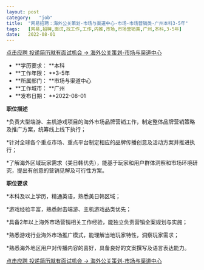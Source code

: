 ```yaml
---
layout:	post
category:	"job"
title:	"网易招聘：海外公关策划-市场与渠道中心-市场-市场营销类-广州本科3-5年"
tags:	[网易,招聘,面试,找工作,工作,内推,市场,市场营销类,广州,本科,3-5年]
date:	2022-08-01
---
```


[点击应聘 投递简历就有面试机会 ->  海外公关策划-市场与渠道中心](http://mobile.bole.netease.com/bole/boleDetail?id=41802&employeeId=346f03c3cda5f04c&key=all)



- **学历要求： **本科
- **工作年限： **3-5年
- **所属部门： **市场与渠道中心
- **工作城市： **广州
- **发布日期： **2022-08-01



**职位描述**

*负责大型端游、主机游戏项目的海外市场品牌营销工作，制定整体品牌营销策略及推广方案，统筹线上线下执行；

*针对全球各个重点市场、重点平台制定相应的品牌传播创意及活动方案并推进执行；

*了解海外区域玩家需求（美日韩优先），能基于玩家和用户群体洞察和市场环境研究，提出有创意的营销见解及可行性方案。









**职位要求**

*本科及以上学历，精通英语，熟悉美日韩区域；

*游戏经验丰富，熟悉射击端游、主机游戏品类优先；

*具备2年以上海外市场营销相关工作经验，能独立负责营销全案规划与实施；

*熟悉游戏行业海外市场推广模式，能理解当地玩家特性，洞察玩家需求；

*熟悉海外地区用户对传播内容的喜好，具备良好的文案撰写及语言表达能力。



[点击应聘 投递简历就有面试机会 ->  海外公关策划-市场与渠道中心](http://mobile.bole.netease.com/bole/boleDetail?id=41802&employeeId=346f03c3cda5f04c&key=all)